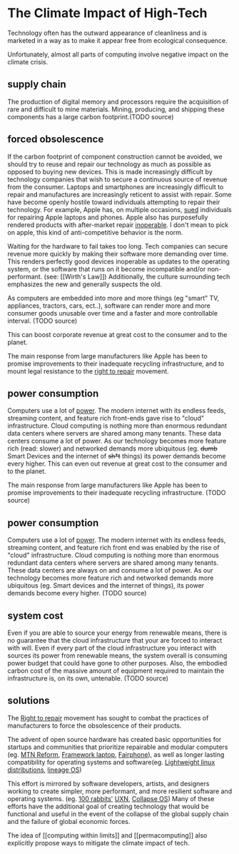 # The Climate Impact of High-Tech
Technology often has the outward appearance of cleanliness and is marketed in a way as to make it appear free from ecological consequence.

Unfortunately, almost all parts of computing involve negative impact on the climate crisis.

## supply chain
The production of digital memory and processors require the acquisition of rare and difficult to mine materials. Mining, producing, and shipping these components has a large carbon footprint.(TODO source)

## forced obsolescence
If the carbon footprint of component construction cannot be avoided, we should try to reuse and repair our technology as much as possible as opposed to buying new devices. This is made increasingly difficult by technology companies that wish to secure a continuous source of revenue from the consumer. Laptops and smartphones are increasingly difficult to repair and manufactures are increasingly reticent to assist with repair. Some have become openly hostile toward individuals attempting to repair their technology. For example, Apple has, on multiple occasions, [sued](https://www.vice.com/en/article/a3yadk/apple-sued-an-independent-iphone-repair-shop-owner-and-lost) individuals for repairing Apple laptops and phones. Apple also has purposefully rendered products with after-market repair [inoperable](https://www.wired.com/2016/02/apple-shouldnt-get-to-brick-your-iphone-because-you-fixed-it-yourself/). I don't mean to pick on apple, this kind of anti-competitive behavior is the norm.

Waiting for the hardware to fail takes too long. Tech companies can secure revenue more quickly by making their software more demanding over time. This renders perfectly good devices inoperable as updates to the operating system, or the software that runs on it become incompatible and/or non-performant. (see: [[Wirth's Law]]) Additionally, the culture surrounding tech emphasizes the new and generally suspects the old.

As computers are embedded into more and more things (eg "smart" TV, appliances, tractors, cars, ect..), software can render more and more consumer goods unusable over time and a faster and more controllable interval. (TODO source)

This can boost corporate revenue at great cost to the consumer and to the planet.

The main response from large manufacturers like Apple has been to promise improvements to their inadequate recycling infrastructure, and to mount legal resistance to the [right to repair](https://en.wikipedia.org/wiki/Electronics_right_to_repair) movement.

## power consumption
Computers use a lot of [power](https://www.theguardian.com/environment/2017/dec/11/tsunami-of-data-could-consume-fifth-global-electricity-by-2025). The modern internet with its endless feeds, streaming content, and feature rich front-ends gave rise to "cloud" infrastructure. Cloud computing is nothing more than enormous redundant data centers where servers are shared among many tenants. These data centers consume a lot of power. As our technology becomes more feature rich (read: slower) and networked demands more ubiquitous (eg. ~~dumb~~ Smart Devices and the internet of ~~sh\*t~~ things) its power demands become every higher.
This can even out revenue at great cost to the consumer and to the planet.

The main response from large manufacturers like Apple has been to promise improvements to their inadequate recycling infrastructure. (TODO source)

## power consumption
Computers use a lot of [power](https://www.theguardian.com/environment/2017/dec/11/tsunami-of-data-could-consume-fifth-global-electricity-by-2025). The modern internet with its endless feeds, streaming content, and feature rich front end was enabled by the rise of "cloud" infrastructure. Cloud computing is nothing more than enormous redundant data centers where servers are shared among many tenants. These data centers are always on and consume a lot of power. As our technology becomes more feature rich and networked demands more ubiquitous (eg. Smart devices and the internet of things), its power demands become every higher. (TODO source)

## system cost
Even if you are able to source your energy from renewable means, there is no guarantee that the cloud infrastructure that your are forced to interact with will. Even if every part of the cloud infrastructure you interact with sources its power from renewable means, the system overall is consuming power budget that could have gone to other purposes. Also, the embodied carbon cost of the massive amount of equipment required to maintain the infrastructure is, on its own, untenable. (TODO source)

## solutions
The [Right to repair](https://en.wikipedia.org/wiki/Electronics_right_to_repair) movement has sought to combat the practices of manufacturers to force the obsolescence of their products.

The advent of open source hardware has created basic opportunities for startups and communities that prioritize repairable and modular computers (eg. [MTN Reform](https://mntmn.com/), [Framework laptop](https://frame.work/), [Fairphone](https://www.fairphone.com/en/)), as well as longer lasting compatibility for operating systems and software(eg. [Lightweight linux distributions](https://xubuntu.org/),  [lineage OS](https://lineageos.org/))

This effort is mirrored by software developers, artists, and designers working to create simpler, more performant, and more resilient software and operating systems. (eg. [100 rabbits'](https://100r.co/site/home.html) [UXN](https://wiki.xxiivv.com/site/uxn.html), [Collapse OS](https://collapseos.org/)) Many of these efforts have the additional goal of creating technology that would be functional and useful in the event of the collapse of the global supply chain and the failure of global economic forces.

The idea of [[computing within limits]] and [[permacomputing]] also explicitly propose ways to mitigate the climate impact of tech.
